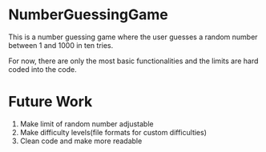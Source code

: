 # NumberGuessingGame
This is a number guessing game where the user guesses a random number between 1 and 1000 in ten tries.

For now, there are only the most basic functionalities and the limits are hard coded into the code.
# Future Work
1. Make limit of random number adjustable
2. Make difficulty levels(file formats for custom difficulties)
3. Clean code and make more readable
